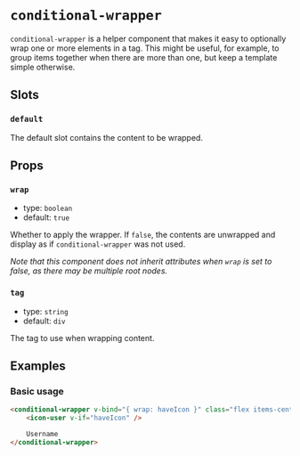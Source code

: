 # `conditional-wrapper`

`conditional-wrapper` is a helper component that makes it easy to optionally wrap one or more elements in a tag. This might be useful, for example, to group items together when there are more than one, but keep a template simple otherwise.

## Slots

### `default`

The default slot contains the content to be wrapped.

## Props

### `wrap`

- type: `boolean`
- default: `true`

Whether to apply the wrapper. If  `false`, the contents are unwrapped and display as if `conditional-wrapper` was not used.

_Note that this component does not inherit attributes when `wrap` is set to false, as there may be multiple root nodes._

### `tag`

- type: `string`
- default: `div`

The tag to use when wrapping content.

## Examples

### Basic usage

```html
<conditional-wrapper v-bind="{ wrap: haveIcon }" class="flex items-center">
	<icon-user v-if="haveIcon" />

	Username
</conditional-wrapper>
```
